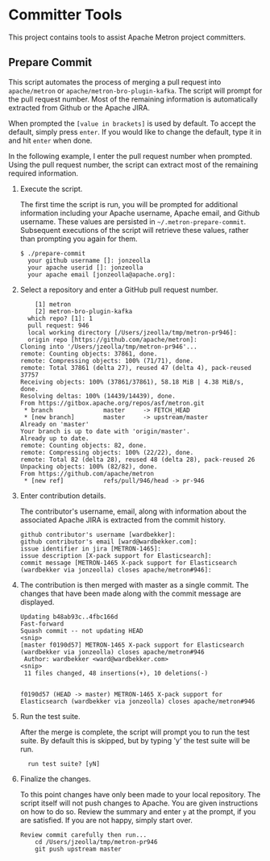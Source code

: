 <!--
Licensed to the Apache Software Foundation (ASF) under one
or more contributor license agreements.  See the NOTICE file
distributed with this work for additional information
regarding copyright ownership.  The ASF licenses this file
to you under the Apache License, Version 2.0 (the
"License"); you may not use this file except in compliance
with the License.  You may obtain a copy of the License at

    http://www.apache.org/licenses/LICENSE-2.0

Unless required by applicable law or agreed to in writing, software
distributed under the License is distributed on an "AS IS" BASIS,
WITHOUT WARRANTIES OR CONDITIONS OF ANY KIND, either express or implied.
See the License for the specific language governing permissions and
limitations under the License.
-->

# Committer Tools

This project contains tools to assist Apache Metron project committers.

## Prepare Commit

This script automates the process of merging a pull request into `apache/metron` or `apache/metron-bro-plugin-kafka`.  The script will prompt for the pull request number.  Most of the remaining information is automatically extracted from Github or the Apache JIRA.

When prompted the `[value in brackets]` is used by default.  To accept the default, simply press `enter`.  If you would like to change the default, type it in and hit `enter` when done.

In the following example, I enter the pull request number when prompted.   Using the pull request number, the script can extract most of the remaining required information.

1. Execute the script.  

    The first time the script is run, you will be prompted for additional information including your Apache username, Apache email, and Github username.  These values are persisted in `~/.metron-prepare-commit`.  Subsequent executions of the script will retrieve these values, rather than prompting you again for them.

    ```
    $ ./prepare-commit
      your github username []: jonzeolla
      your apache userid []: jonzeolla
      your apache email [jonzeolla@apache.org]:
    ```

1. Select a repository and enter a GitHub pull request number.

    ```
        [1] metron
        [2] metron-bro-plugin-kafka
      which repo? [1]: 1
      pull request: 946
      local working directory [/Users/jzeolla/tmp/metron-pr946]:
      origin repo [https://github.com/apache/metron]:
    Cloning into '/Users/jzeolla/tmp/metron-pr946'...
    remote: Counting objects: 37861, done.
    remote: Compressing objects: 100% (71/71), done.
    remote: Total 37861 (delta 27), reused 47 (delta 4), pack-reused 37757
    Receiving objects: 100% (37861/37861), 58.18 MiB | 4.38 MiB/s, done.
    Resolving deltas: 100% (14439/14439), done.
    From https://gitbox.apache.org/repos/asf/metron.git
     * branch              master     -> FETCH_HEAD
     * [new branch]        master     -> upstream/master
    Already on 'master'
    Your branch is up to date with 'origin/master'.
    Already up to date.
    remote: Counting objects: 82, done.
    remote: Compressing objects: 100% (22/22), done.
    remote: Total 82 (delta 28), reused 48 (delta 28), pack-reused 26
    Unpacking objects: 100% (82/82), done.
    From https://github.com/apache/metron
     * [new ref]           refs/pull/946/head -> pr-946
    ```

1. Enter contribution details.

    The contributor's username, email, along with information about the associated Apache JIRA is extracted from the commit history.

    ```
    github contributor's username [wardbekker]:
    github contributor's email [ward@wardbekker.com]:
    issue identifier in jira [METRON-1465]:
    issue description [X-pack support for Elasticsearch]:
    commit message [METRON-1465 X-pack support for Elasticsearch (wardbekker via jonzeolla) closes apache/metron#946]:
    ```

1. The contribution is then merged with master as a single commit.  The changes that have been made along with the commit message are displayed.

    ```
    Updating b48ab93c..4fbc166d
    Fast-forward
    Squash commit -- not updating HEAD
    <snip>
    [master f0190d57] METRON-1465 X-pack support for Elasticsearch (wardbekker via jonzeolla) closes apache/metron#946
     Author: wardbekker <ward@wardbekker.com>
    <snip>
     11 files changed, 48 insertions(+), 10 deletions(-)
    
    
    f0190d57 (HEAD -> master) METRON-1465 X-pack support for Elasticsearch (wardbekker via jonzeolla) closes apache/metron#946
    ```

1. Run the test suite.

    After the merge is complete, the script will prompt you to run the test suite.  By default this is skipped, but by typing 'y' the test suite will be run.

    ```
      run test suite? [yN]
    ```

1. Finalize the changes.

    To this point changes have only been made to your local repository.  The script itself will not push changes to Apache.  You are given instructions on how to do so.  Review the summary and enter `y` at the prompt, if you are satisfied.   If you are not happy, simply start over.

    ```
    Review commit carefully then run...
        cd /Users/jzeolla/tmp/metron-pr946
        git push upstream master
    ```
